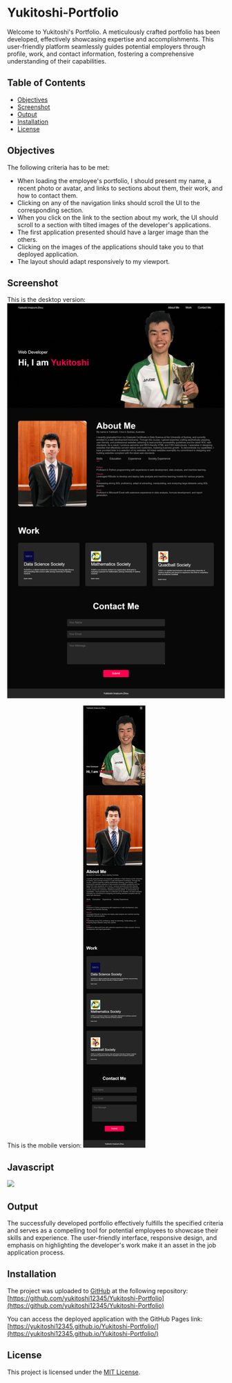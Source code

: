 # Yukitoshi-Portfolio
Welcome to Yukitoshi's Portfolio. A meticulously crafted portfolio has been developed, effectively showcasing expertise and accomplishments. This user-friendly platform seamlessly guides potential employers through profile, work, and contact information, fostering a comprehensive understanding of their capabilities.

## Table of Contents

- [Objectives](#objectives)
- [Screenshot](#screenshot)
- [Output](#output)
- [Installation](#installation)
- [License](#license)

## Objectives
The following criteria has to be met:

- When loading the employee's portfolio, I should present my name, a recent photo or avatar, and links to sections about them, their work, and how to contact them.
- Clicking on any of the navigation links should scroll the UI to the corresponding section.
- When you click on the link to the section about my work, the UI should scroll to a section with tilted images of the developer's applications. 
- The first application presented should have a larger image than the others.
- Clicking on the images of the applications should take you to that deployed application.
- The layout should adapt responsively to my viewport.

## Screenshot
This is the desktop version:
![](./image/Desktop-Version.png)

This is the mobile version:
![](./image/Mobile-Version.png)

## Javascript
![](image/Javascript-Side-Menu.gifJavascript-Side-Menu.gif)

## Output
The successfully developed portfolio effectively fulfills the specified criteria and serves as a compelling tool for potential employees to showcase their skills and experience. The user-friendly interface, responsive design, and emphasis on highlighting the developer's work make it an asset in the job application process.

## Installation
The project was uploaded to [GitHub](https://github.com/) at the following repository:
[https://github.com/yukitoshi12345/Yukitoshi-Portfolio](https://github.com/yukitoshi12345/Yukitoshi-Portfolio)

You can access the deployed application with the GitHub Pages link:
[https://yukitoshi12345.github.io/Yukitoshi-Portfolio/](https://yukitoshi12345.github.io/Yukitoshi-Portfolio/)

## License
This project is licensed under the [MIT License](https://github.com/Yukitoshi12345/Yukitoshi-Portfolio/blob/main/LICENSE).

